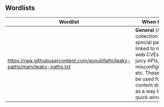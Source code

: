 ## Wordlists
| Wordlist | When to Use |
|----------|-------------|
| https://raw.githubusercontent.com/ayoubfathi/leaky-paths/main/leaky-paths.txt | **General** (A collection of special paths linked to major web CVEs, known juicy APIs, misconfigurations.. etc. These could be used for web-content discovery as a way to find quick wins.) |

